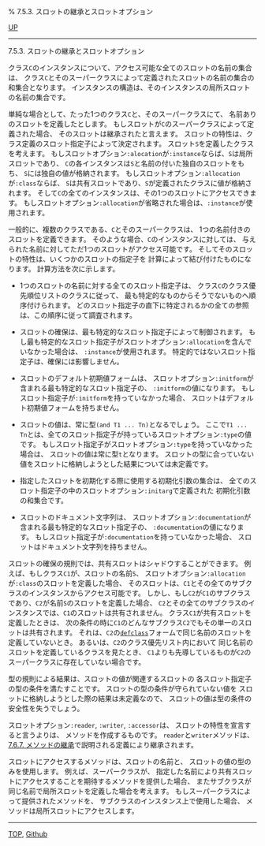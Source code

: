 % 7.5.3. スロットの継承とスロットオプション

[UP](7.5.html)  

---

7.5.3. スロットの継承とスロットオプション


クラス`C`のインスタンスについて、アクセス可能な全てのスロットの名前の集合は、
クラス`C`とそのスーパークラスによって定義されたスロットの名前の集合の和集合となります。
インスタンスの構造は、そのインスタンスの局所スロットの名前の集合です。

単純な場合として、たった1つのクラス`C`と、そのスーパークラスにて、
名前ありのスロットを定義したとします。
もしスロットが`C`のスーパークラスによって定義された場合、
そのスロットは継承されたと言えます。
スロットの特性は、クラス定義のスロット指定子によって決定されます。
スロット`S`を定義したクラスを考えます。
もしスロットオプション`:alocation`が`:instance`ならば、`S`は局所スロットであり、
`C`の各インスタンスは`S`と名前の付いた独自のスロットをもち、
`S`には独自の値が格納されます。
もしスロットオプション`:allocation`が`:class`ならば、
`S`は共有スロットであり、`S`が定義されたクラスに値が格納されます。
そして`C`の全てのインスタンスは、その1つのスロットにアクセスできます。
もしスロットオプション`:allocation`が省略された場合は、`:instance`が使用されます。

一般的に、複数のクラスである、`C`とそのスーパークラスは、
1つの名前付きのスロットを定義できます。
そのような場合、`C`のインスタンスに対しては、
与えられた名前に対してただ1つのスロットがアクセス可能です。
そしてそのスロットの特性は、いくつかのスロットの指定子を
計算によって結び付けたものになります。
計算方法を次に示します。

- 1つのスロットの名前に対する全てのスロット指定子は、
クラス`C`のクラス優先順位リストのクラスに従って、
最も特定的なものからそうでないものへ順序付けられます。
どのスロット指定子の直下に特定されるかの全ての参照は、この順序に従って調査されます。

- スロットの確保は、最も特定的なスロット指定子によって制御されます。
もし最も特定的なスロット指定子がスロットオプション`:allocation`を含んでいなかった場合は、
`:instance`が使用されます。
特定的ではないスロット指定子は、確保には影響しません。

- スロットのデフォルト初期値フォームは、
スロットオプション`:initform`が含まれる最も特定的なスロット指定子の、
`:initform`の値になります。
もしスロット指定子が`:initform`を持っていなかった場合、
スロットはデフォルト初期値フォームを持ちません。

- スロットの値は、常に型`(and T1 ... Tn)`となるでしょう。
ここで`T1 ... Tn`とは、全てのスロット指定子が持っているスロットオプション`:type`の値です。
もしスロット指定子がスロットオプション`:type`を持っていなかった場合は、
スロットの値は常に型`t`となります。
スロットの型に合っていない値をスロットに格納しようとした結果については未定義です。

- 指定したスロットを初期化する際に使用する初期化引数の集合は、
全てのスロット指定子の中のスロットオプション`:initarg`で定義された
初期化引数の和集合です。

- スロットのドキュメント文字列は、
スロットオプション`:documentation`が含まれる最も特定的なスロット指定子の、
`:documentation`の値になります。
もしスロット指定子が`:documentation`を持っていなかった場合、
スロットはドキュメント文字列を持ちません。

スロットの確保の規則では、共有スロットはシャドウすることができます。
例えば、もしクラス`C1`が、スロットの名前`S`、
スロットオプション`:allocation`が`:class`のスロットを定義した場合、
そのスロットは、`C1`とその全てのサブクラスのインスタンスからアクセス可能です。
しかし、もし`C2`が`C1`のサブクラスであり、`C2`が名前`S`のスロットを定義した場合、
`C2`とその全てのサブクラスのインスタンスでは、`C1`のスロットは共有されません。
クラス`C1`が共有スロットを定義したときは、
次の条件の時に`C1`のどんなサブクラス`C2`でもその単一のスロットは共有されます。
それは、`C2`の[`defclass`](7.7.defclass.html)フォームで同じ名前のスロットを定義していないとき。
あるいは、`C2`のクラス優先リスト内において
同じ名前のスロットを定義しているクラスを見たとき、
`C1`よりも先導しているものが`C2`のスーパークラスに存在していない場合です。

型の規則による結果は、スロットの値が関連するスロットの
各スロット指定子の型の条件を満たすことです。
スロットの型の条件が守られていない値を
スロットに格納しようとした際の結果は未定義なので、
スロットの値は型の条件の安全性を失うでしょう。

スロットオプション`:reader`, `:writer`, `:accessor`は、
スロットの特性を宣言すると言うよりは、
メソッドを作成するものです。
`reader`と`writer`メソッドは、
[7.6.7. メソッドの継承](7.6.7.html)で説明される定義により継承されます。

スロットにアクセスするメソッドは、スロットの名前と、
スロットの値の型のみを使用します。
例えば、スーパークラスが、
指定した名前により共有スロットにアクセスすることを期待するメソッドを提供した場合、
またサブクラスが同じ名前で局所スロットを定義した場合を考えます。
もしスーパークラスによって提供されたメソッドを、
サブクラスのインスタンス上で使用した場合、
メソッドは局所スロットにアクセスします。


---
[TOP](index.html),  [Github](https://github.com/nptcl/npt-japanese)

